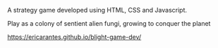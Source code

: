 A strategy game developed using HTML, CSS and Javascript.

Play as a colony of sentient alien fungi, growing to conquer the planet

https://ericarantes.github.io/blight-game-dev/
